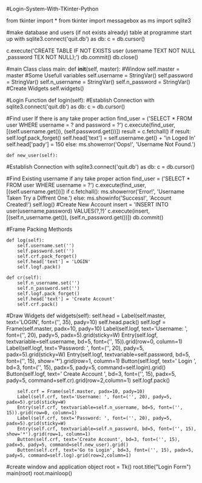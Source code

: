 #Login-System-With-TKinter-Python

from tkinter import *
from tkinter import messagebox as ms
import sqlite3

#make database and users (if not exists already) table at programme start up
with sqlite3.connect('quit.db') as db:
    c = db.cursor()

c.execute('CREATE TABLE IF NOT EXISTS user (username TEXT NOT NULL ,password TEX NOT NULL);')
db.commit()
db.close()

#main Class
class main:
    def __init__(self, master):
#Window
        self.master = master
#Some Usefull variables
        self.username = StringVar()
        self.password = StringVar()
        self.n_username = StringVar()
        self.n_password = StringVar()
#Create Widgets
        self.widgets()


#Login Function
    def login(self):
#Establish Connection
        with sqlite3.connect('quit.db') as db:
            c = db.cursor()

#Find user If there is any take proper action
        find_user = ('SELECT * FROM user WHERE username = ? and password = ?')
        c.execute(find_user, [(self.username.get()), (self.password.get())])
        result = c.fetchall()
        if result:
            self.logf.pack_forget()
            self.head['text'] = self.username.get() + '\n Loged In'
            self.head['pady'] = 150
        else:
            ms.showerror('Oops!', 'Username Not Found.')

    def new_user(self):
#Establish Connection
        with sqlite3.connect('quit.db') as db:
            c = db.cursor()

#Find Existing username if any take proper action
        find_user = ('SELECT * FROM user WHERE username = ?')
        c.execute(find_user, [(self.username.get())])
        if c.fetchall():
            ms.showerror('Error!', 'Username Taken Try a Diffrent One.')
        else:
            ms.showinfo('Success!', 'Account Created!')
            self.log()
#Create New Account
        insert = 'INSERT INTO user(username,password) VALUES(?,?)'
        c.execute(insert, [(self.n_username.get()), (self.n_password.get())])
        db.commit()

#Frame Packing Methords

    def log(self):
        self.username.set('')
        self.password.set('')
        self.crf.pack_forget()
        self.head['text'] = 'LOGIN'
        self.logf.pack()

    def cr(self):
        self.n_username.set('')
        self.n_password.set('')
        self.logf.pack_forget()
        self.head['text'] = 'Create Account'
        self.crf.pack()
        
#Draw Widgets
    def widgets(self):
        self.head = Label(self.master, text='LOGIN', font=('', 35), pady=10)
        self.head.pack()
        self.logf = Frame(self.master, padx=10, pady=10)
        Label(self.logf, text='Username: ', font=('', 20), pady=5, padx=5).grid(sticky=W)
        Entry(self.logf, textvariable=self.username, bd=5, font=('', 15)).grid(row=0, column=1)
        Label(self.logf, text='Password: ', font=('', 20), pady=5, padx=5).grid(sticky=W)
        Entry(self.logf, textvariable=self.password, bd=5, font=('', 15), show='*').grid(row=1, column=1)
        Button(self.logf, text=' Login ', bd=3, font=('', 15), padx=5, pady=5, command=self.login).grid()
        Button(self.logf, text=' Create Account ', bd=3, font=('', 15), padx=5, pady=5, command=self.cr).grid(row=2,column=1)
        self.logf.pack()

        self.crf = Frame(self.master, padx=10, pady=10)
        Label(self.crf, text='Username: ', font=('', 20), pady=5, padx=5).grid(sticky=W)
        Entry(self.crf, textvariable=self.n_username, bd=5, font=('', 15)).grid(row=0, column=1)
        Label(self.crf, text='Password: ', font=('', 20), pady=5, padx=5).grid(sticky=W)
        Entry(self.crf, textvariable=self.n_password, bd=5, font=('', 15), show='*').grid(row=1, column=1)
        Button(self.crf, text='Create Account', bd=3, font=('', 15), padx=5, pady=5, command=self.new_user).grid()
        Button(self.crf, text='Go to Login', bd=3, font=('', 15), padx=5, pady=5, command=self.log).grid(row=2,column=1)


#create window and application object
root = Tk()
root.title("Login Form")
main(root)
root.mainloop()
